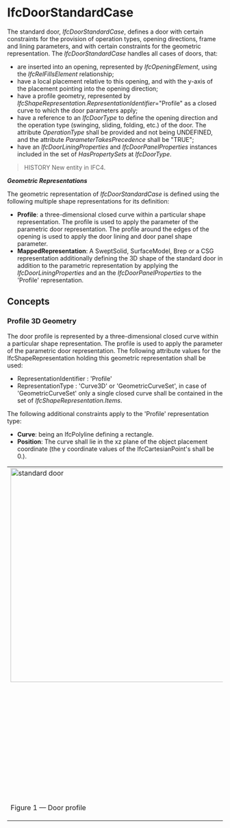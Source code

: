 # IfcDoorStandardCase

The standard door, _IfcDoorStandardCase_, defines a door with certain constraints for the provision of operation types, opening directions, frame and lining parameters, and with certain constraints for the geometric representation. The _IfcDoorStandardCase_ handles all cases of doors, that:

* are inserted into an opening, represented by _IfcOpeningElement_, using the _IfcRelFillsElement_ relationship;
* have a local placement relative to this opening, and with the y-axis of the placement pointing into the opening direction;
* have a profile geometry, represented by _IfcShapeRepresentation.RepresentationIdentifier_="Profile" as a closed curve to which the door parameters apply;
* have a reference to an _IfcDoorType_ to define the opening direction and the operation type (swinging, sliding, folding, etc.) of the door. The attribute _OperationType_ shall be provided and not being UNDEFINED, and the attribute _ParameterTakesPrecedence_ shall be "TRUE";
* have an _IfcDoorLiningProperties_ and _IfcDoorPanelProperties_ instances included in the set of _HasPropertySets_ at _IfcDoorType_.

> HISTORY  New entity in IFC4.

**_Geometric Representations_**

The geometric representation of _IfcDoorStandardCase_ is defined using the following multiple shape representations for its definition:

* **Profile**: a three-dimensional closed curve within a particular shape representation. The profile is used to apply the parameter of the parametric door representation. The profile around the edges of the opening is used to apply the door lining and door panel shape parameter.
* **MappedRepresentation**: A SweptSolid, SurfaceModel, Brep or a CSG representation additionally defining the 3D shape of the standard door in addition to the parametric representation by applying the _IfcDoorLiningProperties_ and an the _IfcDoorPanelProperties_ to the 'Profile' representation.

## Concepts

### Profile 3D Geometry

The door profile is represented by a three-dimensional closed curve within a particular shape representation. The profile is used to apply the parameter of the parametric door representation. The following attribute values for the IfcShapeRepresentation holding this geometric representation shall be used:

* RepresentationIdentifier : 'Profile'
* RepresentationType : 'Curve3D' or 'GeometricCurveSet', in case of 'GeometricCurveSet' only a single closed curve shall be contained in the set of _IfcShapeRepresentation.Items_.

The following additional constraints apply to the 'Profile' representation type:

* **Curve**: being an IfcPolyline defining a rectangle.
* **Position**: The curve shall lie in the xz plane of the object placement coordinate (the y coordinate values of the IfcCartesianPoint's shall be 0.).



<table summary="">

<tr valign="top">

  <td><img src="../../../../figures/ifcdoorstandardcase-01.png" alt="standard door" border="0" width="500" height="500"></td>

  <td>
<blockquote class="example">EXAMPLE  Figure 1 illustrates applying the door lining parameters to the
door profile shape representation. The profile defines the outer
boundary to which the door lining parameters relate as:</blockquote>
   <blockquote>
<ul>

    <li class="small"><em>IfcDoorLiningProperties.LiningDepth</em> starting at distance
defined by <em>LiningOffset</em> going into the positive y
direction.</li>

    <li class="small"><em>IfcDoorLiningProperties.LiningThickness</em> offset into the
inner side of the rectangle.</li>
    <li class="small"><em>IfcDoorLiningProperties.LiningOffset</em> distance along the
positive y direction to where the <em>LiningDepth</em> applies.</li>

<li class="small"><em>IfcDoorLiningProperties.ThresholdThickness</em> starting at
the bottom edge of the rectangle into the inner side of the
rectangle</li>

    <li class="small"><em>IfcDoorLiningProperties.ThresholdDepth</em> starting at
distance defined by <em>LiningOffset</em> going into the positive y
direction.</li>

    <li class="small"><em>IfcDoorLiningProperties.TransomOffset</em> starting at the
bottom edge of the rectangle (along local x axis) into the inner
side of the rectangle, distance provided as percentage of overall
height. Distance to the centre line of the transom.</li>

</ul></blockquote>

</td>

 </tr>

 <tr valign="top">

<td>
<p class="figure">Figure 1 &mdash; Door profile</p>
</td>

<td> </td>

 </tr>

</table>

